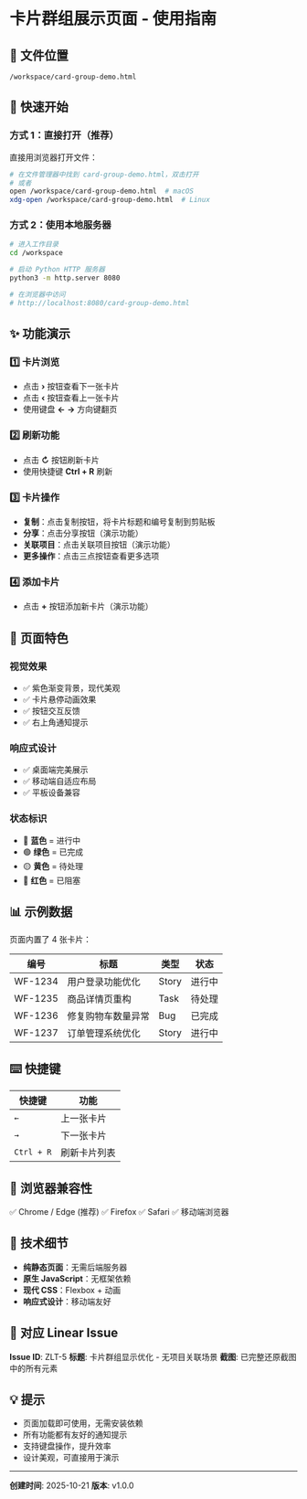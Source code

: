 # 卡片群组展示页面 - 使用指南

## 📁 文件位置

```
/workspace/card-group-demo.html
```

## 🚀 快速开始

### 方式 1：直接打开（推荐）

直接用浏览器打开文件：
```bash
# 在文件管理器中找到 card-group-demo.html，双击打开
# 或者
open /workspace/card-group-demo.html  # macOS
xdg-open /workspace/card-group-demo.html  # Linux
```

### 方式 2：使用本地服务器

```bash
# 进入工作目录
cd /workspace

# 启动 Python HTTP 服务器
python3 -m http.server 8080

# 在浏览器中访问
# http://localhost:8080/card-group-demo.html
```

## ✨ 功能演示

### 1️⃣ 卡片浏览
- 点击 **›** 按钮查看下一张卡片
- 点击 **‹** 按钮查看上一张卡片
- 使用键盘 **←** **→** 方向键翻页

### 2️⃣ 刷新功能
- 点击 **↻** 按钮刷新卡片
- 使用快捷键 **Ctrl + R** 刷新

### 3️⃣ 卡片操作
- **复制**：点击复制按钮，将卡片标题和编号复制到剪贴板
- **分享**：点击分享按钮（演示功能）
- **关联项目**：点击关联项目按钮（演示功能）
- **更多操作**：点击三点按钮查看更多选项

### 4️⃣ 添加卡片
- 点击 **+** 按钮添加新卡片（演示功能）

## 🎨 页面特色

### 视觉效果
- ✅ 紫色渐变背景，现代美观
- ✅ 卡片悬停动画效果
- ✅ 按钮交互反馈
- ✅ 右上角通知提示

### 响应式设计
- ✅ 桌面端完美展示
- ✅ 移动端自适应布局
- ✅ 平板设备兼容

### 状态标识
- 🔵 **蓝色** = 进行中
- 🟢 **绿色** = 已完成
- 🟡 **黄色** = 待处理
- 🔴 **红色** = 已阻塞

## 📊 示例数据

页面内置了 4 张卡片：

| 编号 | 标题 | 类型 | 状态 |
|------|------|------|------|
| WF-1234 | 用户登录功能优化 | Story | 进行中 |
| WF-1235 | 商品详情页重构 | Task | 待处理 |
| WF-1236 | 修复购物车数量异常 | Bug | 已完成 |
| WF-1237 | 订单管理系统优化 | Story | 进行中 |

## ⌨️ 快捷键

| 快捷键 | 功能 |
|--------|------|
| `←` | 上一张卡片 |
| `→` | 下一张卡片 |
| `Ctrl + R` | 刷新卡片列表 |

## 🔧 浏览器兼容性

✅ Chrome / Edge (推荐)
✅ Firefox
✅ Safari
✅ 移动端浏览器

## 📝 技术细节

- **纯静态页面**：无需后端服务器
- **原生 JavaScript**：无框架依赖
- **现代 CSS**：Flexbox + 动画
- **响应式设计**：移动端友好

## 🎯 对应 Linear Issue

**Issue ID**: ZLT-5
**标题**: 卡片群组显示优化 - 无项目关联场景
**截图**: 已完整还原截图中的所有元素

## 💡 提示

- 页面加载即可使用，无需安装依赖
- 所有功能都有友好的通知提示
- 支持键盘操作，提升效率
- 设计美观，可直接用于演示

---

**创建时间**: 2025-10-21
**版本**: v1.0.0
